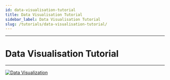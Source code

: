 ```yaml
---
id: data-visualisation-tutorial
title: Data Visualisation Tutorial
sidebar_label: Data Visualisation Tutorial
slug: /tutorials/data-visualisation-tutorial/
---
```


---
# Data Visualisation Tutorial
---

[![Data Visualization](https://res.cloudinary.com/marcomontalbano/image/upload/v1651413380/video_to_markdown/images/google-drive--1eTDMo1zGao4p99nPvOXinpkLjZMsA33r-c05b58ac6eb4c4700831b2b3070cd403.jpg)](https://drive.google.com/file/d/1eTDMo1zGao4p99nPvOXinpkLjZMsA33r/view?usp=sharing "Data Visualization")
